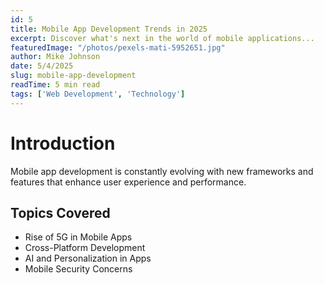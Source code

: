 ```yaml
---
id: 5
title: Mobile App Development Trends in 2025
excerpt: Discover what's next in the world of mobile applications...
featuredImage: "/photos/pexels-mati-5952651.jpg"
author: Mike Johnson
date: 5/4/2025
slug: mobile-app-development
readTime: 5 min read
tags: ['Web Development', 'Technology']
---
```


# Introduction

Mobile app development is constantly evolving with new frameworks and features that enhance user experience and performance.

## Topics Covered
- Rise of 5G in Mobile Apps
- Cross-Platform Development
- AI and Personalization in Apps
- Mobile Security Concerns
